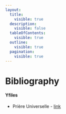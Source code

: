 ```yaml
---
layout:
  title:
    visible: true
  description:
    visible: false
  tableOfContents:
    visible: true
  outline:
    visible: true
  pagination:
    visible: true
---
```


# Bibliography

#### Yfiles

* Prière Universelle - [link](https://y-files.fr/2022/09/prions-ensemble/)
